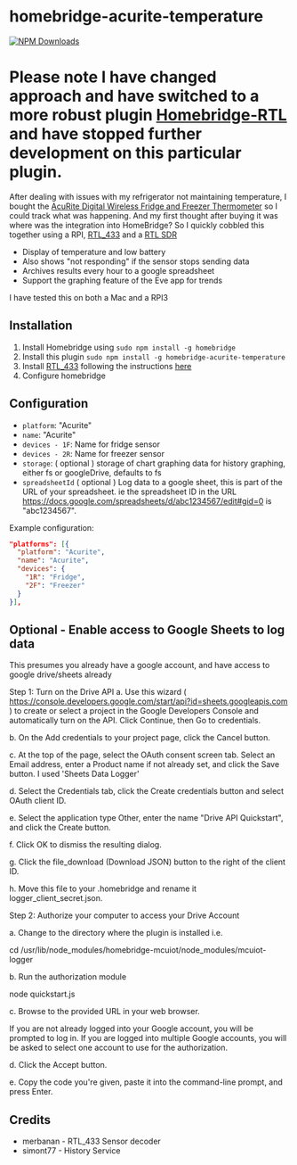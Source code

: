 # homebridge-acurite-temperature

[![NPM Downloads](https://img.shields.io/npm/dm/homebridge-acurite-temperature.svg?style=flat)](https://npmjs.org/package/homebridge-acurite-temperature)

# Please note I have changed approach and have switched to a more robust plugin [Homebridge-RTL](https://github.com/NorthernMan54/homebridge-rtl)  and have stopped further development on this particular plugin.

After dealing with issues with my refrigerator not maintaining temperature, I bought the [AcuRite Digital Wireless Fridge and Freezer Thermometer](https://www.amazon.ca/gp/product/B004QJVU78/ref=oh_aui_detailpage_o00_s00?ie=UTF8&psc=1) so I could track what was happening.  And my first thought after buying it was where was the integration into HomeBridge?  So I quickly cobbled this together using a RPI, [RTL_433](https://github.com/merbanan/rtl_433) and a [RTL SDR](https://www.amazon.ca/NooElec-NESDR-Mini-Compatible-ESD-Safe/dp/B00PAGS0HO/ref=sr_1_8?ie=UTF8&qid=1528028132&sr=8-8&keywords=rtl+sdr+nooelec)


* Display of temperature and low battery
* Also shows "not responding" if the sensor stops sending data
* Archives results every hour to a google spreadsheet
* Support the graphing feature of the Eve app for trends

I have tested this on both a Mac and a RPI3

## Installation
1.	Install Homebridge using
`sudo npm install -g homebridge`
2.	Install this plugin
`sudo npm install -g homebridge-acurite-temperature`
3.	Install [RTL_433](https://github.com/merbanan/rtl_433) following the instructions [here](https://github.com/merbanan/rtl_433#installation-instructions)
4. Configure homebridge

## Configuration
* `platform`: "Acurite"
* `name`: "Acurite"
* `devices - 1F`: Name for fridge sensor
* `devices - 2R`: Name for freezer sensor
* `storage`: ( optional ) storage of chart graphing data for history graphing, either fs or googleDrive, defaults to fs
* `spreadsheetId` ( optional ) Log data to a google sheet, this is part of the URL of your spreadsheet.  ie the spreadsheet ID in the URL https://docs.google.com/spreadsheets/d/abc1234567/edit#gid=0 is "abc1234567".

Example configuration:

```json
"platforms": [{
  "platform": "Acurite",
  "name": "Acurite",
  "devices": {
    "1R": "Fridge",
    "2F": "Freezer"
  }
}],
```


## Optional - Enable access to Google Sheets to log data

This presumes you already have a google account, and have access to google drive/sheets already

Step 1: Turn on the Drive API
a. Use this wizard ( https://console.developers.google.com/start/api?id=sheets.googleapis.com )
to create or select a project in the Google Developers Console and automatically turn on the API. Click Continue, then Go to credentials.

b. On the Add credentials to your project page, click the Cancel button.

c. At the top of the page, select the OAuth consent screen tab. Select an Email address, enter a Product name if not already set, and click the Save button.  I used 'Sheets Data Logger'

d. Select the Credentials tab, click the Create credentials button and select OAuth client ID.

e. Select the application type Other, enter the name "Drive API Quickstart", and click the Create button.

f. Click OK to dismiss the resulting dialog.

g. Click the file_download (Download JSON) button to the right of the client ID.

h. Move this file to your .homebridge and rename it logger_client_secret.json.

Step 2: Authorize your computer to access your Drive Account

a. Change to the directory where the plugin is installed i.e.

cd /usr/lib/node_modules/homebridge-mcuiot/node_modules/mcuiot-logger

b. Run the authorization module

node quickstart.js

c. Browse to the provided URL in your web browser.

If you are not already logged into your Google account, you will be prompted to log in. If you are logged into multiple Google accounts, you will be asked to select one account to use for the authorization.

d. Click the Accept button.

e. Copy the code you're given, paste it into the command-line prompt, and press Enter.


## Credits
* merbanan - RTL_433 Sensor decoder
* simont77 - History Service
